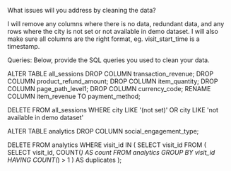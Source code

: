 What issues will you address by cleaning the data?

I will remove any columns where there is no data, redundant data, and any rows where the city is not set or not available in demo dataset. I will also make sure all columns are the right format, eg. visit_start_time is a timestamp.



Queries:
Below, provide the SQL queries you used to clean your data.

ALTER TABLE all_sessions
DROP COLUMN transaction_revenue;
DROP COLUMN product_refund_amount;
DROP COLUMN item_quantity;
DROP COLUMN page_path_level1;
DROP COLUMN currency_code;
RENAME COLUMN item_revenue TO payment_method;

DELETE FROM all_sessions
WHERE city LIKE '(not set)'
OR city LIKE 'not available in demo dataset'

ALTER TABLE analytics
DROP COLUMN social_engagement_type;

DELETE FROM analytics
WHERE visit_id IN (
  SELECT visit_id
  FROM (
    SELECT visit_id, COUNT(*) AS count
    FROM analytics
    GROUP BY visit_id
    HAVING COUNT(*) > 1
  ) AS duplicates
);
